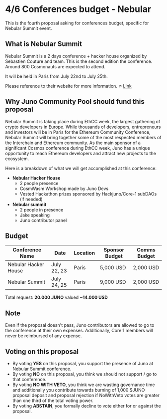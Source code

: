 # 4/6 Conferences budget - Nebular

This is the fourth proposal asking for conferences budget, specific for Nebular Summit event.

## What is Nebular Summit
Nebular Summit is a 2 days conference + hacker house organized by Sebastien Couture and team. This is the second edition the conference. Around 800 Cosmonauts are expected to attend.

It will be held in Paris from July 22nd to July 25th.

Please reference to their website for more information. ↗ [Link](https://www.nebular.builders/) 

## Why Juno Community Pool should fund this proposal
Nebular Summit is taking place during EthCC week, the largest gathering of crypto developers in Europe. While thousands of developers, entrepreneurs and investors will be in Paris for the Ethereum Community Conference, Nebular Summit will bring together some of the most respected members of the Interchain and Ethereum community. As the main sponsor of a significant Cosmos conference during EthCC week, Juno has a unique opportunity to reach Ethereum developers and attract new projects to the ecosystem.

Here is a breakdown of what we will get accomplished at this conference:

- **Nebular Hacker House**
    - 2 people presence
    - CosmWasm Workshop made by Juno Devs
    - Vested Hackathon prizes sponsored by Hackjuno/Core-1 subDAOs (if needed)
- **Nebular summit**
    - 2 people in presence
    - Jake speaking
    - Juno contributor panel

## Budget

| Conference Name | Date | Location | Sponsor Budget | Comms Budget |
| -------- | -------- | -------- | -------- | -------- |
| Nebular Hacker House | July 22, 23 | Paris | 5,000 USD | 2,000 USD |
| Nebular Summit | July 24, 25 | Paris | 9,000 USD | 2,000 USD |

Total request: **20.000 JUNO** valued **~14.000 USD**

## Note
Even if the proposal doesn't pass, Juno contributors are allowed to go to the conference at their own expenses. Additionally, Core 1 members will never be reimbursed of any expense.

## Voting on this proposal
* By voting **YES** on this proposal, you support the presence of Juno at Nebular Summit conference.
* By voting **NO** on this proposal, you think we should not support / go to that conference.
* By voting **NO WITH VETO**, you think we are wasting governance time and additionally you contribute towards burning of 1,000 $JUNO proposal deposit and proposal rejection if NoWithVeto votes are greater than one third of the total voting power.
* By voting **ABSTAIN**, you formally decline to vote either for or against the proposal.